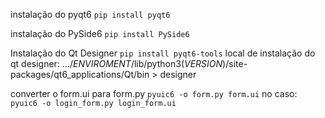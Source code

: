instalação do pyqt6
```pip install pyqt6```

instalação do PySide6
```pip install PySide6```

Instalação do Qt Designer
```pip install pyqt6-tools```
local de instalação do qt designer: .../$ENVIROMENT$/lib/python3$(VERSION$)/site-packages/qt6_applications/Qt/bin > designer

converter o form.ui para form.py
```pyuic6 -o form.py form.ui```
no caso: ```pyuic6 -o login_form.py login_form.ui```